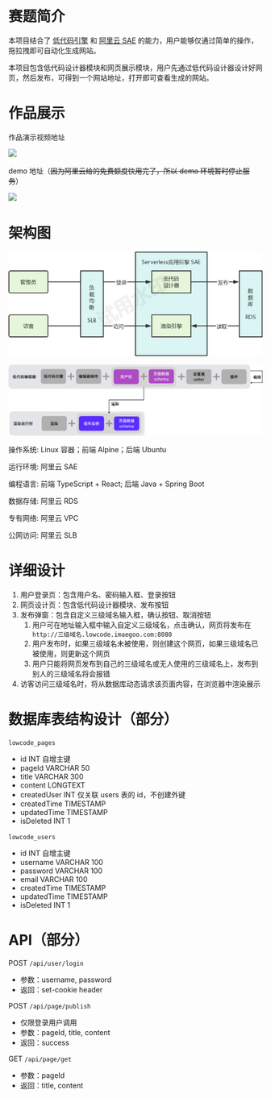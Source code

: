 # 赛题简介

本项目结合了 [低代码引擎](https://lowcode-engine.cn/) 和 [阿里云 SAE](https://sae.console.aliyun.com/) 的能力，用户能够仅通过简单的操作，拖拉拽即可自动化生成网站。

本项目包含低代码设计器模块和网页展示模块，用户先通过低代码设计器设计好网页，然后发布，可得到一个网站地址，打开即可查看生成的网站。

# 作品展示

作品演示视频地址

[![](https://img.shields.io/badge/Bilibili-BV1Gp4y1N7sa-%23fb7299)](https://www.bilibili.com/video/BV1Gp4y1N7sa/)

demo 地址（~~因为阿里云给的免费额度快用完了，所以 demo 环境暂时停止服务~~）

[![](https://img.shields.io/badge/Demo-lowcode.imaegoo.com%3A8080-blue)
](http://lowcode.imaegoo.com:8080)

# 架构图

![](./img/architecture-2.png)

![](./img/architecture-3.png)

操作系统: Linux 容器；前端 Alpine；后端 Ubuntu

运行环境: 阿里云 SAE

编程语言: 前端 TypeScript + React; 后端 Java + Spring Boot

数据存储: 阿里云 RDS

专有网络: 阿里云 VPC

公网访问: 阿里云 SLB

# 详细设计

1. 用户登录页：包含用户名、密码输入框、登录按钮
2. 网页设计页：包含低代码设计器模块、发布按钮
3. 发布弹窗：包含自定义三级域名输入框，确认按钮、取消按钮
    1. 用户可在地址输入框中输入自定义三级域名，点击确认，网页将发布在 `http://三级域名.lowcode.imaegoo.com:8080`
    2. 用户发布时，如果三级域名未被使用，则创建这个网页，如果三级域名已被使用，则更新这个网页
    2. 用户只能将网页发布到自己的三级域名或无人使用的三级域名上，发布到别人的三级域名将会报错
4. 访客访问三级域名时，将从数据库动态请求该页面内容，在浏览器中渲染展示

# 数据库表结构设计（部分）

`lowcode_pages`

- id INT 自增主键
- pageId VARCHAR 50
- title VARCHAR 300
- content LONGTEXT
- createdUser INT 仅关联 users 表的 id，不创建外键
- createdTime TIMESTAMP
- updatedTime TIMESTAMP
- isDeleted INT 1

`lowcode_users`

- id INT 自增主键
- username VARCHAR 100
- password VARCHAR 100
- email VARCHAR 100
- createdTime TIMESTAMP
- updatedTime TIMESTAMP
- isDeleted INT 1

# API（部分）

POST `/api/user/login`

- 参数：username, password
- 返回：set-cookie header

POST `/api/page/publish`

- 仅限登录用户调用
- 参数：pageId, title, content
- 返回：success

GET `/api/page/get`

- 参数：pageId
- 返回：title, content
